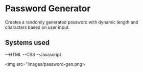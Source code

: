 # Password Generator
Creates a randomly generated password with dynamic length and characters based on user input.

## Systems used
--HTML
--CSS
--Javascript

<img src="images/password-gen.png>